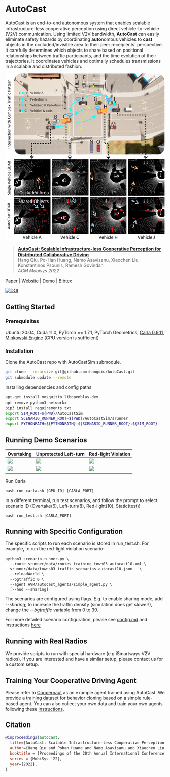 # AutoCast


AutoCast is an end-to-end autonomous system that enables scalable 
infrastructure-less cooperative
perception using direct vehicle-to-vehicle (V2V) communication. 
Using limited V2V bandwidth, **AutoCast** can easily eliminate safety hazards 
by coordinating **auto**nomous vehicles 
to **cast** objects in the occluded/invisible area to their peer receipients' perspective.
It carefully determines which 
objects to share based on positional relationships between traffic participants, 
and the time evolution of their trajectories. It coordinates vehicles and
optimally schedules transmissions in a scalable and distributed fashion. 

![](docs/intro.png)

> [**AutoCast: Scalable Infrastructure-less Cooperative Perception for Distributed Collaborative Driving**](https://hangqiu.github.io/AutoCast/)    
> Hang Qiu, Po-Han Huang, Namo Asavisanu, Xiaochen Liu, Konstantinos Psounis, Ramesh Govindan\
> _ACM Mobisys 2022_

[Paper](https://arxiv.org/abs/2112.14947) | [Website](https://hangqiu.github.io/AutoCast/) | [Demo](https://youtu.be/uBmdCRmZNIo) | [Bibtex](#Citation) 

[![DOI](https://zenodo.org/badge/DOI/10.5281/zenodo.6502335.svg)](https://doi.org/10.5281/zenodo.6502335)



## Getting Started
### Prerequisites
Ubuntu 20.04, Cuda 11.0, PyTorch == 1.7.1, PyTorch Geometrics, [Carla 0.9.11](https://carla.readthedocs.io/en/0.9.11/start_quickstart/),
[Minkowski Engine](https://github.com/NVIDIA/MinkowskiEngine) (CPU version is sufficient)

### Installation
Clone the AutoCast repo with AutoCastSim submodule.

```bash
git clone --recursive git@github.com:hangqiu/AutoCast.git
git submodule update --remote
```

Installing dependencies and config paths
```bash
apt-get install mosquitto libopenblas-dev
apt remove python3-networkx
pip3 install requirements.txt
export SIM_ROOT=${PWD}/AutoCastSim
export SCENARIO_RUNNER_ROOT=${PWD}/AutoCastSim/srunner
export PYTHONPATH=${PYTHONPATH}:${SCENARIO_RUNNER_ROOT}:${SIM_ROOT}
```

## Running Demo Scenarios

Overtaking|Unprotected Left-turn|Red-light Violation|
---|---|---
![](docs/pics/Scen6_Share_bev.gif) | ![](docs/pics/Scen8_Share_bev.gif) | ![](docs/pics/Scen10_Share_bev.gif) 
![](docs/pics/Scen6_Share_lidar.gif) | ![](docs/pics/Scen8_Share_lidar.gif)| ![](docs/pics/Scen10_Share_lidar.gif)

Run Carla
```shell
bash run_carla.sh [GPU_ID] [CARLA_PORT]
```

In a different terminal, run test scenarios, and follow the prompt to select scenario ID (Overtake(6), Left-turn(8), Red-light(10), Static(test))
```shell
bash run_test.sh [CARLA_PORT]
```


## Running with Specific Configuration
The specific scripts to run each scenario is stored in run_test.sh. For example, to run the red-light violation scenario:
```shell
python3 scenario_runner.py \
  --route srunner/data/routes_training_town03_autocast10.xml \
  srunner/data/towns03_traffic_scenarios_autocast10.json   \
  --reloadWorld \
  --bgtraffic 0 \
  --agent AVR/autocast_agents/simple_agent.py \
  [--hud --sharing]
```
The scenarios are configured using flags. E.g. to enable sharing mode, add *--sharing*; to increase the traffic density (simulation does get slower!), 
change the *--bgtraffic* variable from 0 to 30.

For more detailed scenario configuration, please see [config.md](docs/Config.md) and instructions [here](https://github.com/hangqiu/AutoCastSim#running-demo-scenarios)

## Running with Real Radios
We provide scripts to run with special hardware (e.g iSmartways V2V radios). If you are interested and have a similar setup, please contact us for a custom setup. 

## Training Your Cooperative Driving Agent
Please refer to [Coopernaut](https://github.com/UT-Austin-RPL/Coopernaut) as an example agent trained using AutoCast.
We provide a [training dataset](https://utexas.box.com/v/coopernaut-dataset) for behavior cloning based on a simple rule-based agent. 
You can also collect your own data and train your own agents following these [instructions](https://github.com/UT-Austin-RPL/Coopernaut).



## Citation

```bibtex
@inproceedings{autocast,
  title={AutoCast: Scalable Infrastructure-less Cooperative Perception for Distributed Collaborative Driving},
  author={Hang Qiu and Pohan Huang and Namo Asavisanu and Xiaochen Liu and Konstantinos Psounis and Ramesh Govindan},
  booktitle = {Proceedings of the 20th Annual International Conference on Mobile Systems, Applications, and Services},
  series = {MobiSys '22},
  year={2022},
}

```
